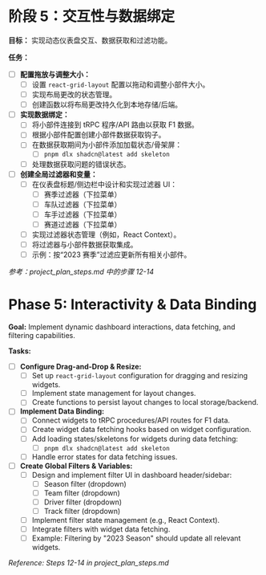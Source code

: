 # 阶段 5：交互性与数据绑定

**目标：** 实现动态仪表盘交互、数据获取和过滤功能。

**任务：**

*   [ ] **配置拖放与调整大小：**
    *   [ ] 设置 `react-grid-layout` 配置以拖动和调整小部件大小。
    *   [ ] 实现布局更改的状态管理。
    *   [ ] 创建函数以将布局更改持久化到本地存储/后端。
*   [ ] **实现数据绑定：**
    *   [ ] 将小部件连接到 tRPC 程序/API 路由以获取 F1 数据。
    *   [ ] 根据小部件配置创建小部件数据获取钩子。
    *   [ ] 在数据获取期间为小部件添加加载状态/骨架屏：
        *   [ ] `pnpm dlx shadcn@latest add skeleton`
    *   [ ] 处理数据获取问题的错误状态。
*   [ ] **创建全局过滤器和变量：**
    *   [ ] 在仪表盘标题/侧边栏中设计和实现过滤器 UI：
        *   [ ] 赛季过滤器（下拉菜单）
        *   [ ] 车队过滤器（下拉菜单）
        *   [ ] 车手过滤器（下拉菜单）
        *   [ ] 赛道过滤器（下拉菜单）
    *   [ ] 实现过滤器状态管理（例如，React Context）。
    *   [ ] 将过滤器与小部件数据获取集成。
    *   [ ] 示例：按“2023 赛季”过滤应更新所有相关小部件。

*参考：project_plan_steps.md 中的步骤 12-14*

# Phase 5: Interactivity & Data Binding

**Goal:** Implement dynamic dashboard interactions, data fetching, and filtering capabilities.

**Tasks:**

*   [ ] **Configure Drag-and-Drop & Resize:**
    *   [ ] Set up `react-grid-layout` configuration for dragging and resizing widgets.
    *   [ ] Implement state management for layout changes.
    *   [ ] Create functions to persist layout changes to local storage/backend.
*   [ ] **Implement Data Binding:**
    *   [ ] Connect widgets to tRPC procedures/API routes for F1 data.
    *   [ ] Create widget data fetching hooks based on widget configuration.
    *   [ ] Add loading states/skeletons for widgets during data fetching:
        *   [ ] `pnpm dlx shadcn@latest add skeleton`
    *   [ ] Handle error states for data fetching issues.
*   [ ] **Create Global Filters & Variables:**
    *   [ ] Design and implement filter UI in dashboard header/sidebar:
        *   [ ] Season filter (dropdown)
        *   [ ] Team filter (dropdown)
        *   [ ] Driver filter (dropdown)
        *   [ ] Track filter (dropdown)
    *   [ ] Implement filter state management (e.g., React Context).
    *   [ ] Integrate filters with widget data fetching.
    *   [ ] Example: Filtering by "2023 Season" should update all relevant widgets.

*Reference: Steps 12-14 in project_plan_steps.md*

